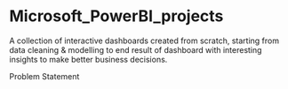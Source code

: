 # Microsoft_PowerBI_projects
A collection of interactive dashboards created from scratch, starting from data cleaning & modelling to end result of dashboard with interesting insights to make better business decisions. 

Problem Statement 
